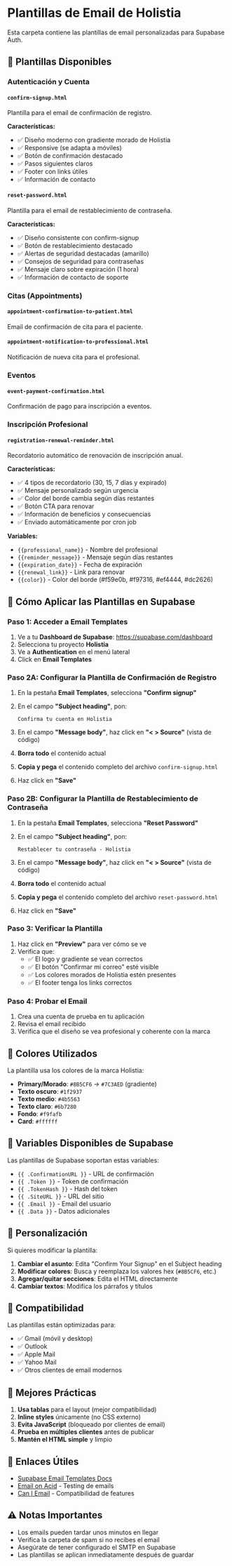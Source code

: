# Plantillas de Email de Holistia

Esta carpeta contiene las plantillas de email personalizadas para Supabase Auth.

## 📧 Plantillas Disponibles

### Autenticación y Cuenta

#### `confirm-signup.html`
Plantilla para el email de confirmación de registro.

**Características:**
- ✅ Diseño moderno con gradiente morado de Holistia
- ✅ Responsive (se adapta a móviles)
- ✅ Botón de confirmación destacado
- ✅ Pasos siguientes claros
- ✅ Footer con links útiles
- ✅ Información de contacto

#### `reset-password.html`
Plantilla para el email de restablecimiento de contraseña.

**Características:**
- ✅ Diseño consistente con confirm-signup
- ✅ Botón de restablecimiento destacado
- ✅ Alertas de seguridad destacadas (amarillo)
- ✅ Consejos de seguridad para contraseñas
- ✅ Mensaje claro sobre expiración (1 hora)
- ✅ Información de contacto de soporte

### Citas (Appointments)

#### `appointment-confirmation-to-patient.html`
Email de confirmación de cita para el paciente.

#### `appointment-notification-to-professional.html`
Notificación de nueva cita para el profesional.

### Eventos

#### `event-payment-confirmation.html`
Confirmación de pago para inscripción a eventos.

### Inscripción Profesional

#### `registration-renewal-reminder.html`
Recordatorio automático de renovación de inscripción anual.

**Características:**
- ✅ 4 tipos de recordatorio (30, 15, 7 días y expirado)
- ✅ Mensaje personalizado según urgencia
- ✅ Color del borde cambia según días restantes
- ✅ Botón CTA para renovar
- ✅ Información de beneficios y consecuencias
- ✅ Enviado automáticamente por cron job

**Variables:**
- `{{professional_name}}` - Nombre del profesional
- `{{reminder_message}}` - Mensaje según días restantes
- `{{expiration_date}}` - Fecha de expiración
- `{{renewal_link}}` - Link para renovar
- `{{color}}` - Color del borde (#f59e0b, #f97316, #ef4444, #dc2626)

## 🚀 Cómo Aplicar las Plantillas en Supabase

### Paso 1: Acceder a Email Templates

1. Ve a tu **Dashboard de Supabase**: https://supabase.com/dashboard
2. Selecciona tu proyecto **Holistia**
3. Ve a **Authentication** en el menú lateral
4. Click en **Email Templates**

### Paso 2A: Configurar la Plantilla de Confirmación de Registro

1. En la pestaña **Email Templates**, selecciona **"Confirm signup"**
2. En el campo **"Subject heading"**, pon:
   ```
   Confirma tu cuenta en Holistia
   ```

3. En el campo **"Message body"**, haz click en **"< > Source"** (vista de código)
4. **Borra todo** el contenido actual
5. **Copia y pega** el contenido completo del archivo `confirm-signup.html`
6. Haz click en **"Save"**

### Paso 2B: Configurar la Plantilla de Restablecimiento de Contraseña

1. En la pestaña **Email Templates**, selecciona **"Reset Password"**
2. En el campo **"Subject heading"**, pon:
   ```
   Restablecer tu contraseña - Holistia
   ```

3. En el campo **"Message body"**, haz click en **"< > Source"** (vista de código)
4. **Borra todo** el contenido actual
5. **Copia y pega** el contenido completo del archivo `reset-password.html`
6. Haz click en **"Save"**

### Paso 3: Verificar la Plantilla

1. Haz click en **"Preview"** para ver cómo se ve
2. Verifica que:
   - ✅ El logo y gradiente se vean correctos
   - ✅ El botón "Confirmar mi correo" esté visible
   - ✅ Los colores morados de Holistia estén presentes
   - ✅ El footer tenga los links correctos

### Paso 4: Probar el Email

1. Crea una cuenta de prueba en tu aplicación
2. Revisa el email recibido
3. Verifica que el diseño se vea profesional y coherente con la marca

## 🎨 Colores Utilizados

La plantilla usa los colores de la marca Holistia:

- **Primary/Morado**: `#8B5CF6` → `#7C3AED` (gradiente)
- **Texto oscuro**: `#1f2937`
- **Texto medio**: `#4b5563`
- **Texto claro**: `#6b7280`
- **Fondo**: `#f9fafb`
- **Card**: `#ffffff`

## 📝 Variables Disponibles de Supabase

Las plantillas de Supabase soportan estas variables:

- `{{ .ConfirmationURL }}` - URL de confirmación
- `{{ .Token }}` - Token de confirmación
- `{{ .TokenHash }}` - Hash del token
- `{{ .SiteURL }}` - URL del sitio
- `{{ .Email }}` - Email del usuario
- `{{ .Data }}` - Datos adicionales

## 🔧 Personalización

Si quieres modificar la plantilla:

1. **Cambiar el asunto**: Edita "Confirm Your Signup" en el Subject heading
2. **Modificar colores**: Busca y reemplaza los valores hex (`#8B5CF6`, etc.)
3. **Agregar/quitar secciones**: Edita el HTML directamente
4. **Cambiar textos**: Modifica los párrafos y títulos

## 📱 Compatibilidad

Las plantillas están optimizadas para:
- ✅ Gmail (móvil y desktop)
- ✅ Outlook
- ✅ Apple Mail
- ✅ Yahoo Mail
- ✅ Otros clientes de email modernos

## 🎯 Mejores Prácticas

1. **Usa tablas** para el layout (mejor compatibilidad)
2. **Inline styles** únicamente (no CSS externo)
3. **Evita JavaScript** (bloqueado por clientes de email)
4. **Prueba en múltiples clientes** antes de publicar
5. **Mantén el HTML simple** y limpio

## 🔗 Enlaces Útiles

- [Supabase Email Templates Docs](https://supabase.com/docs/guides/auth/auth-email-templates)
- [Email on Acid](https://www.emailonacid.com/) - Testing de emails
- [Can I Email](https://www.caniemail.com/) - Compatibilidad de features

## ⚠️ Notas Importantes

- Los emails pueden tardar unos minutos en llegar
- Verifica la carpeta de spam si no recibes el email
- Asegúrate de tener configurado el SMTP en Supabase
- Las plantillas se aplican inmediatamente después de guardar

